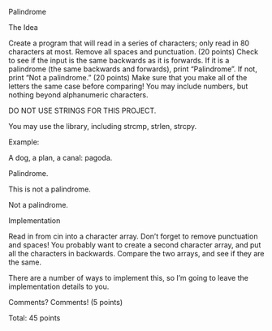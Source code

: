 Palindrome

 

The Idea

Create a program that will read in a series of characters; only read in 80 characters at most.  Remove all spaces and punctuation.  (20 points)  Check to see if the input is the same backwards as it is forwards. If it is a palindrome (the same backwards and forwards), print “Palindrome”.  If not, print “Not a palindrome.” (20 points) Make sure that you make all of the letters the same case before comparing! You may include numbers, but nothing beyond alphanumeric characters.

 

DO NOT USE STRINGS FOR THIS PROJECT. 

You may use the <cstring> library, including strcmp, strlen, strcpy.

 

Example:

A dog, a plan, a canal: pagoda.

Palindrome.

 

This is not a palindrome.

Not a palindrome.

 

Implementation

Read in from cin into a character array.  Don’t forget to remove punctuation and spaces!  You probably want to create a second character array, and put all the characters in backwards.  Compare the two arrays, and see if they are the same.

There are a number of ways to implement this, so I’m going to leave the implementation details to you.

Comments? Comments! (5 points)

Total: 45 points
